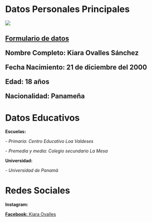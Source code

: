 <h1>Datos Personales Principales</h1>
 
<p><img src="https://www.facebook.com/photo.php?fbid=115323309923840&set=a.115323339923837&type=3&theater ">
<h2><p><strong><a href="https://getsemani-gonzalez.github.io/Formulario-de-datos/">Formulario de datos</a></strong>
<p><strong>Nombre Completo:</strong> Kiara Ovalles Sánchez
<p><strong>Fecha Nacimiento:</strong> 21 de diciembre del 2000
<p><strong>Edad:</strong> 18 años
<p><strong>Nacionalidad:</strong> Panameña
 
<h1>Datos Educativos</h1>
<p><strong>Escuelas:</strong><p>
<p><em>- Primaria: Centro Educativo Loa Valdeses </em>
<p><em>- Premedia y media: Colegio secundario La Mesa </em>
<p><strong>Universidad:</strong>
  <P><em>- Universidad de Panamà</em>
  <h1>Redes Sociales</h1>
  <p><strong>Instagram:</strong> <a href="https://www.instagram.com/ovalleskiara7/?hl=es-la "><ovalleskiara7/a>
  <p><strong>Facebook:</strong> <a href="https://www.facebook.com/kiara.ovalles.56 ">Kiara Ovalles </>








